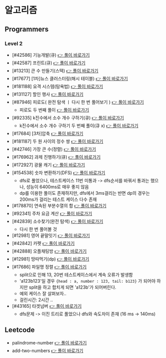 # 알고리즘

## Programmers

### Level 2

-   [#42586] 기능개발(큐) [👉 풀이 바로가기](https://github.com/Jong1co/algorithm/blob/main/programmers/42586/42586.js)
-   [#42587] 프린트(큐) [👉 풀이 바로가기](https://github.com/Jong1co/algorithm/blob/main/programmers/42587/42587.js)
-   [#13213] 큰 수 만들기(스택) [👉 풀이 바로가기](https://github.com/Jong1co/algorithm/blob/main/programmers/13213/13213.js)
-   [#17677] [1차]뉴스 클러스터링(해시 테이블) [👉 풀이 바로가기](https://github.com/Jong1co/algorithm/blob/main/programmers/17677/17677.js)
-   [#181188] 요격 시스템(탐욕법) [👉 풀이 바로가기](https://github.com/Jong1co/algorithm/blob/main/programmers/181188/181188.js)
-   [#131127] 할인 행사 [👉 풀이 바로가기](https://github.com/Jong1co/algorithm/blob/main/programmers/131127/131127.js)
-   [#87946] 피로도( 완전 탐색 ㅣ 다시 한 번 풀어보기 ) [👉 풀이 바로가기](https://github.com/Jong1co/algorithm/blob/main/programmers/87946/87946.js)
    -   피로도 두 번째 풀이 [👉 풀이 바로가기](https://github.com/Jong1co/algorithm/blob/main/programmers/87946/87946-2.js)
-   [#92335] k진수에서 소수 개수 구하기(큐) [👉 풀이 바로가기](https://github.com/Jong1co/algorithm/blob/main/programmers/92335/92335.js)
    -   k진수에서 소수 개수 구하기 두 번째 풀이(큐 x) [👉 풀이 바로가기](https://github.com/Jong1co/algorithm/blob/main/programmers/92335/92335-2.js)
-   [#17684] [3차]압축 [👉 풀이 바로가기](https://github.com/Jong1co/algorithm/blob/main/programmers/17684/17684.js)
-   [#181187] 두 원 사이의 정수 쌍 [👉 풀이 바로가기](https://github.com/Jong1co/algorithm/blob/main/programmers/181187/181187.js)
-   [#42746] 가장 큰 수(정렬) [👉 풀이 바로가기](https://github.com/Jong1co/algorithm/blob/main/programmers/42746/42746.js)
-   [#176962] 과제 진행하기(큐) [👉 풀이 바로가기](https://github.com/Jong1co/algorithm/blob/main/programmers/176962/176962.js)
-   [#172927] 광물 캐기 [👉 풀이 바로가기](https://github.com/Jong1co/algorithm/blob/main/programmers/172927/172927.js)
-   [#154538] 숫자 변환하기(DFS) [👉 풀이 바로가기](https://github.com/Jong1co/algorithm/blob/main/programmers/154538/154538.js)
    -   dfs로 풀었으나, 테스트케이스 11번 미통과 -> dfs순서를 바꿔서 통과는 했으나, 성능이 6400ms로 매우 좋지 않음
    -   dp를 이용한 풀이도 존재하지만, dfs에서 3ms걸리는 반면 dp의 경우는 200ms가 걸리는 테스트 케이스 다수 존재
-   [#178870] 연속된 부분수열의 합 [👉 풀이 바로가기](https://github.com/Jong1co/algorithm/blob/main/programmers/178870/178870.js)
-   [#92341] 주차 요금 계산 [👉 풀이 바로가기](https://github.com/Jong1co/algorithm/blob/main/programmers/92341/92341.js)
-   [#42839] 소수찾기(완전 탐색) [👉 풀이 바로가기](https://github.com/Jong1co/algorithm/blob/main/programmers/42839/42839.js)
    -   다시 한 번 풀어볼 것
-   [#12981] 영어 끝말잇기 [👉 풀이 바로가기](https://github.com/Jong1co/algorithm/blob/main/programmers/12981/12981.js)
-   [#42842] 카펫 [👉 풀이 바로가기](https://github.com/Jong1co/algorithm/blob/main/programmers/42842/42842.js)
-   [#42888] 오플채팅방 [👉 풀이 바로가기](https://github.com/Jong1co/algorithm/blob/main/programmers/42888/42888.js)
-   [#12981] 땅따먹기(dp) [👉 풀이 바로가기](https://github.com/Jong1co/algorithm/blob/main/programmers/12981/12981.js)
-   [#17686] 파일명 정렬 [👉 풀이 바로가기](https://github.com/Jong1co/algorithm/blob/main/programmers/17686/17686.js)
    -   split으로 인해 13, 20번 테스트케이스에서 계속 오류가 발생함
    -   'a123b123'일 경우 `{head : a, number : 123, tail: b123}` 가 되어야 하지만 split을 하고 합치게 되면 'a123b'가 되어버린다.
    -   예외 케이스 잘 살펴보자..
    -   걸린시간: 2시간 ..
-   [#43165] 타겟넘버 [👉 풀이 바로가기](https://github.com/Jong1co/algorithm/blob/main/programmers/43165/43165.js)
    -   dfs문제 -> 이진 트리로 풀었으나 dfs와 속도차이 존재 (16 ms -> 140ms)

## Leetcode

-   palindrome-number [👉 풀이 바로가기](https://github.com/Jong1co/algorithm/blob/main/leetcode/palindrome-number/palindrome-number.js)
-   add-two-numbers [👉 풀이 바로가기](https://github.com/Jong1co/algorithm/blob/main/leetcode/add-two-numbers/add-two-numbers.js)
